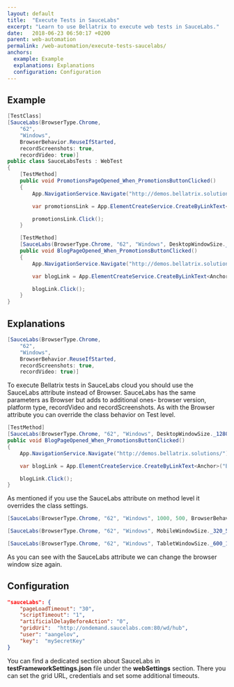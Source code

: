 ```yaml
---
layout: default
title:  "Execute Tests in SauceLabs"
excerpt: "Learn to use Bellatrix to execute web tests in SauceLabs."
date:   2018-06-23 06:50:17 +0200
parent: web-automation
permalink: /web-automation/execute-tests-saucelabs/
anchors:
  example: Example
  explanations: Explanations
  configuration: Configuration
---
```

Example
-------
```csharp
[TestClass]
[SauceLabs(BrowserType.Chrome,
    "62",
    "Windows",
    BrowserBehavior.ReuseIfStarted,
    recordScreenshots: true,
    recordVideo: true)]
public class SauceLabsTests : WebTest
{
    [TestMethod]
    public void PromotionsPageOpened_When_PromotionsButtonClicked()
    {
        App.NavigationService.Navigate("http://demos.bellatrix.solutions/");

        var promotionsLink = App.ElementCreateService.CreateByLinkText<Anchor>("Promotions");

        promotionsLink.Click();
    }

    [TestMethod]
    [SauceLabs(BrowserType.Chrome, "62", "Windows", DesktopWindowSize._1280_1024, BrowserBehavior.ReuseIfStarted)]
    public void BlogPageOpened_When_PromotionsButtonClicked()
    {
        App.NavigationService.Navigate("http://demos.bellatrix.solutions/");

        var blogLink = App.ElementCreateService.CreateByLinkText<Anchor>("Blog");

        blogLink.Click();
    }
}
```

Explanations
------------
```csharp
[SauceLabs(BrowserType.Chrome,
    "62",
    "Windows",
    BrowserBehavior.ReuseIfStarted,
    recordScreenshots: true,
    recordVideo: true)]
```
To execute Bellatrix tests in SauceLabs cloud you should use the SauceLabs attribute instead of Browser. SauceLabs has the same parameters as Browser but adds to additional ones- browser version, platform type, recordVideo and recordScreenshots. As with the Browser attribute you can override the class behavior on Test level.
```csharp
[TestMethod]
[SauceLabs(BrowserType.Chrome, "62", "Windows", DesktopWindowSize._1280_1024, BrowserBehavior.ReuseIfStarted)]
public void BlogPageOpened_When_PromotionsButtonClicked()
{
    App.NavigationService.Navigate("http://demos.bellatrix.solutions/");

    var blogLink = App.ElementCreateService.CreateByLinkText<Anchor>("Blog");

    blogLink.Click();
}
```
As mentioned if you use the SauceLabs attribute on method level it overrides the class settings.
```csharp
[SauceLabs(BrowserType.Chrome, "62", "Windows", 1000, 500, BrowserBehavior.ReuseIfStarted)]
```
```csharp
[SauceLabs(BrowserType.Chrome, "62", "Windows", MobileWindowSize._320_568, BrowserBehavior.ReuseIfStarted)]
```
```csharp
[SauceLabs(BrowserType.Chrome, "62", "Windows", TabletWindowSize._600_1024, BrowserBehavior.ReuseIfStarted)]
```
As you can see with the SauceLabs attribute we can change the browser window size again.

Configuration
-------------
```json
"sauceLabs": {
    "pageLoadTimeout": "30",
    "scriptTimeout": "1",
    "artificialDelayBeforeAction": "0",
    "gridUri":  "http://ondemand.saucelabs.com:80/wd/hub",
    "user": "aangelov",
    "key":  "mySecretKey"
}
```
You can find a dedicated section about SauceLabs in **testFrameworkSettings.json** file under the **webSettings** section. There you can set the grid URL, credentials and set some additional timeouts.